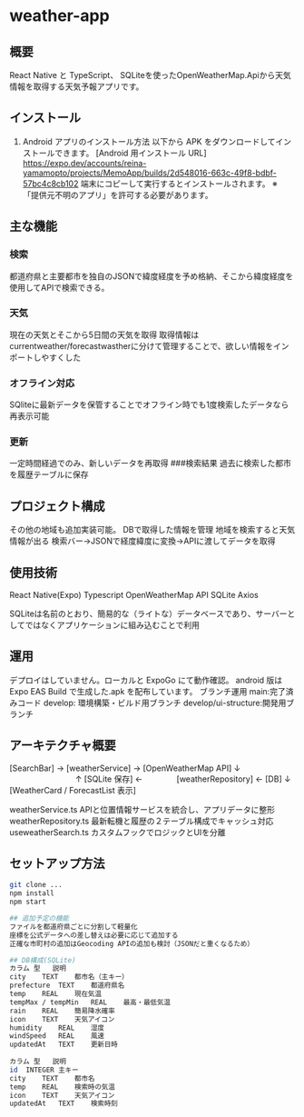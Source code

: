 # weather-app
## 概要
React Native と TypeScript、 SQLiteを使ったOpenWeatherMap.Apiから天気情報を取得する天気予報アプリです。

## インストール
1. Android アプリのインストール方法
  以下から APK をダウンロードしてインストールできます。
   [Android 用インストール URL]
https://expo.dev/accounts/reina-yamamopto/projects/MemoApp/builds/2d548016-663c-49f8-bdbf-57bc4c8cb102
端末にコピーして実行するとインストールされます。
  ※ 「提供元不明のアプリ」を許可する必要があります。

## 主な機能
### 検索
都道府県と主要都市を独自のJSONで緯度経度を予め格納、そこから緯度経度を使用してAPIで検索できる。
### 天気
現在の天気とそこから5日間の天気を取得
取得情報はcurrentweather/forecastwastherに分けて管理することで、欲しい情報をインポートしやすくした
### オフライン対応
SQliteに最新データを保管することでオフライン時でも1度検索したデータなら再表示可能
### 更新
一定時間経過でのみ、新しいデータを再取得
###検索結果
過去に検索した都市を履歴テーブルに保存
## プロジェクト構成
その他の地域も追加実装可能。
DBで取得した情報を管理
地域を検索すると天気情報が出る
検索バー→JSONで経度緯度に変換→APIに渡してデータを取得
## 使用技術
React Native(Expo)
Typescript
OpenWeatherMap API
SQLite
Axios


SQLiteは名前のとおり、簡易的な（ライトな）データベースであり、サーバーとしてではなくアプリケーションに組み込むことで利用

## 運用
デプロイはしていません。ローカルと ExpoGo にて動作確認。
android 版は Expo EAS Build で生成した.apk を配布しています。
ブランチ運用
main:完了済みコード
develop: 環境構築・ビルド用ブランチ
develop/ui-structure:開発用ブランチ


## アーキテクチャ概要

[SearchBar] → [weatherService] → [OpenWeatherMap API]
     ↓                         　　　　　　　　  ↑
 [SQLite 保存] ←　　　　 [weatherRepository] ← [DB]
     ↓
 [WeatherCard / ForecastList 表示]

weatherService.ts
APIと位置情報サービスを統合し、アプリデータに整形
weatherRepository.ts
最新転機と履歴の２テーブル構成でキャッシュ対応
useweatherSearch.ts
カスタムフックでロジックとUIを分離

## セットアップ方法
```bash
git clone ...
npm install
npm start

## 追加予定の機能
ファイルを都道府県ごとに分割して軽量化
座標を公式データへの差し替えは必要に応じて追加する
正確な市町村の追加はGeocoding APIの追加も検討（JSONだと重くなるため）

## DB構成(SQLite)
カラム	型	説明
city	TEXT	都市名（主キー）
prefecture	TEXT	都道府県名
temp	REAL	現在気温
tempMax / tempMin	REAL	最高・最低気温
rain	REAL	簡易降水確率
icon	TEXT	天気アイコン
humidity	REAL	湿度
windSpeed	REAL	風速
updatedAt	TEXT	更新日時
		
カラム	型	説明
id	INTEGER	主キー
city	TEXT	都市名
temp	REAL	検索時の気温
icon	TEXT	天気アイコン
updatedAt	TEXT	検索時刻


